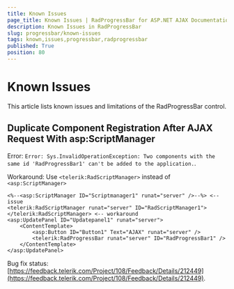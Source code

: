```yaml
---
title: Known Issues
page_title: Known Issues | RadProgressBar for ASP.NET AJAX Documentation
description: Known Issues in RadProgressBar
slug: progressbar/known-issues
tags: known,issues,progressbar,radprogressbar
published: True
position: 80
---
```


# Known Issues

This article lists known issues and limitations of the RadProgressBar control.

## Duplicate Component Registration After AJAX Request With asp:ScriptManager

Error: `Error: Sys.InvalidOperationException: Two components with the same id 'RadProgressBar1' can't be added to the application.`.

Workaround: Use `<telerik:RadScriptManager>` instead of `<asp:ScriptManager>`

```ASP.NET
<%--<asp:ScriptManager ID="Scriptmanager1" runat="server" />--%> <-- issue
<telerik:RadScriptManager runat="server" ID="RadScriptManager1"></telerik:RadScriptManager> <-- workaround
<asp:UpdatePanel ID="Updatepanel1" runat="server">
	<ContentTemplate>
		<asp:Button ID="Button1" Text="AJAX" runat="server" />
		<telerik:RadProgressBar runat="server" ID="RadProgressBar1" />
	</ContentTemplate>
</asp:UpdatePanel>
````

Bug fix status: [https://feedback.telerik.com/Project/108/Feedback/Details/212449](https://feedback.telerik.com/Project/108/Feedback/Details/212449).
